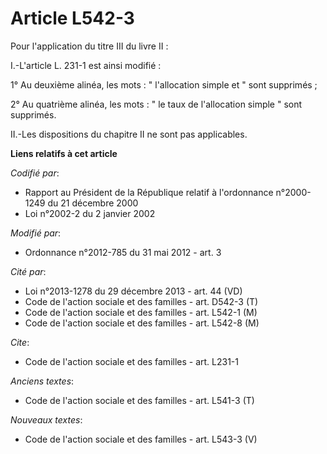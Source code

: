 # Article L542-3

Pour l'application du titre III du livre II : 

I.-L'article L. 231-1 est ainsi modifié : 

1° Au deuxième alinéa, les mots : " l'allocation simple et " sont supprimés ; 

2° Au quatrième alinéa, les mots : " le taux de l'allocation simple " sont supprimés. 

II.-Les dispositions du chapitre II ne sont pas applicables.

**Liens relatifs à cet article**

_Codifié par_:

  - Rapport au Président de la République relatif à l'ordonnance n°2000-1249 du 21 décembre 2000
  - Loi n°2002-2 du 2 janvier 2002

_Modifié par_:

  - Ordonnance n°2012-785 du 31 mai 2012 - art. 3

_Cité par_:

  - Loi n°2013-1278 du 29 décembre 2013 - art. 44 (VD)
  - Code de l'action sociale et des familles - art. D542-3 (T)
  - Code de l'action sociale et des familles - art. L542-1 (M)
  - Code de l'action sociale et des familles - art. L542-8 (M)

_Cite_:

  - Code de l'action sociale et des familles - art. L231-1

_Anciens textes_:

  - Code de l'action sociale et des familles - art. L541-3 (T)

_Nouveaux textes_:

  - Code de l'action sociale et des familles - art. L543-3 (V)
